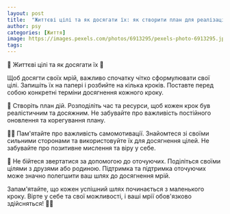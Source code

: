```yaml
---
layout: post
title:  "Життєві цілі та як досягати їх: як створити план для реалізації важливих мрій."
author: psy
categories: [Життя]
image: https://images.pexels.com/photos/6913295/pexels-photo-6913295.jpeg?auto=compress&cs=tinysrgb&fit=crop&h=627&w=1200
tags: 
---
```


🌟 Життєві цілі та як досягати їх 🌟

Щоб досягти своїх мрій, важливо спочатку чітко сформулювати свої цілі. Запишіть їх на папері і розбийте на кілька кроків. Поставте перед собою конкретні терміни досягнення кожного кроку. 

📅 Створіть план дій. Розподіліть час та ресурси, щоб кожен крок був реалістичним та досяжним. Не забувайте про важливість постійного оновлення та корегування плану.

🧘‍♀️ Пам'ятайте про важливість самомотивації. Знайомтеся зі своїми сильними сторонами та використовуйте їх для досягнення цілей. Не забувайте про позитивне мислення та віру у себе.

🤝 Не бійтеся звертатися за допомогою до оточуючих. Поділіться своїми цілями з друзями або родиною. Підтримка та підтримка оточуючих може значно полегшити ваш шлях до досягнення мрій.

Запам'ятайте, що кожен успішний шлях починається з маленького кроку. Вірте у себе та свої можливості, і ваші мрії обов'язково здійсняться! 🌈💪


